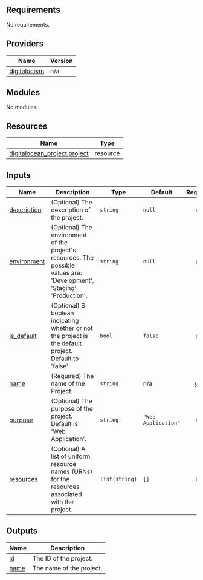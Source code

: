 <!-- BEGIN_TF_DOCS -->
## Requirements

No requirements.

## Providers

| Name | Version |
|------|---------|
| <a name="provider_digitalocean"></a> [digitalocean](#provider\_digitalocean) | n/a |

## Modules

No modules.

## Resources

| Name | Type |
|------|------|
| [digitalocean_project.project](https://registry.terraform.io/providers/digitalocean/digitalocean/latest/docs/resources/project) | resource |

## Inputs

| Name | Description | Type | Default | Required |
|------|-------------|------|---------|:--------:|
| <a name="input_description"></a> [description](#input\_description) | (Optional) The description of the project. | `string` | `null` | no |
| <a name="input_environment"></a> [environment](#input\_environment) | (Optional) The environment of the project's resources. The possible values are: 'Development', 'Staging', 'Production'. | `string` | `null` | no |
| <a name="input_is_default"></a> [is\_default](#input\_is\_default) | (Optional) S boolean indicating whether or not the project is the default project. Default to 'false'. | `bool` | `false` | no |
| <a name="input_name"></a> [name](#input\_name) | (Required) The name of the Project. | `string` | n/a | yes |
| <a name="input_purpose"></a> [purpose](#input\_purpose) | (Optional) The purpose of the project. Default is 'Web Application'. | `string` | `"Web Application"` | no |
| <a name="input_resources"></a> [resources](#input\_resources) | (Optional) A list of uniform resource names (URNs) for the resources associated with the project. | `list(string)` | `[]` | no |

## Outputs

| Name | Description |
|------|-------------|
| <a name="output_id"></a> [id](#output\_id) | The ID of the project. |
| <a name="output_name"></a> [name](#output\_name) | The name of the project. |
<!-- END_TF_DOCS -->